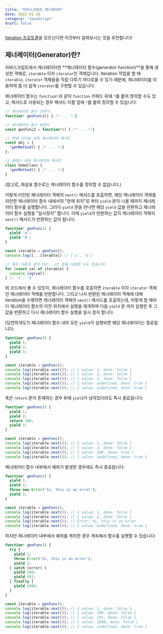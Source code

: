 ```yaml
---
title: '자바스크립트 제너레이터'
date: 2022-01-10
category: 'JavaScript'
draft: false
---
```


[Iteration 프로토콜](https://jaehyeon48.github.io/javascript/iteration-protocol/)을 모르신다면 이것부터 살펴보시는 것을 추천합니다!

## 제너레이터(Generator)란?

자바스크립트에서 제너레이터란 **제너레이터 함수(generator function)**을 통해 생성한 객체로, `iterable` 이자 `iterator`인 객체입니다. Iteration 작업을 할 때 `iterable`, `iterator` 객체들을 직접 다루기 까다로울 수 있기 때문에, 제너레이터를 이용하여 좀 더 쉽게 `iterator`를 구현할 수 있습니다.

제너레이터 함수는 `function*`과 같이 `function` 키워드 뒤에 `*`를 붙여 정의할 수도 있고, 메서드로 사용되는 경우 메서드 이름 앞에 `*`를 붙여 정의할 수 있습니다:

```js
// 제너레이터 함수 선언식
function* genFunc1() { /* ... */}

// 제너레이터 함수 표현식
const genFunc2 = function*() { /* ... */}

// 객체 리터널 내의 제너레이터 메서드
const obj = {
  *genMethod() { /* ... */}
};

// 클래스 내의 제너레이터 메서드
class SomeClass {
  *genMethod() { /* ... */}
}
```

(참고로, 화살표 함수로는 제너레이터 함수를 정의할 수 없습니다.)

이렇게 리턴된 제너레이터 객체의 `next()` 메서드를 호출하면, 해당 제너레이터 객체를 리턴한 제너레이터 함수 내에서의 "현재 위치"로 부터 `yield` 문이 나올 때까지 제너레이터 함수를 실행합니다. 그러다 `yield` 문을 만나면 해당 `yield` 값을 반환하고 제너레이터 함수 실행을 "일시정지" 합니다. 이때 `yield`가 반환하는 값이 제너레이터 객체의 `next()` 메서드가 반환하는 값이 됩니다:

```js
function* genFunc() {
  yield 'a';
  yield 'b';
}

const iterable = genFunc();
console.log([...iterable]) // ['a', 'b']

// 혹은 다음과 같이 for...of 문을 사용할 수도 있습니다.
for (const val of iterable) {
  console.log(val);
} // 'a', 'b'
```

위 코드에서 볼 수 있듯이, 제너레이터 함수를 호출하면 `iterable` 이자 `iterator` 객체인 제너레이터 객체를 반환합니다. 그리고 나서 반환된 제너레이터 객체에 대해 iteration을 수행하면 제너레이터 객체의 `next()` 메서드를 호출하는데, 이렇게 할 때마다 제너레이터 함수의 이전 위치에서 실행을 재개하여 다음 `yield` 문 까지 실행한 후 그 값을 반환하고 다시 제너레이터 함수 실행을 일시 정지 합니다.

(당연하게도?) 제너레이터 함수 내의 모든 `yield`가 실행되면 해당 제너레이터는 종료됩니다:

```js
function* genFunc() {
  yield 1;
  yield 2;
  yield 3;
}

const iterable = genFunc();
console.log(iterable.next()); // { value: 1, done: false }
console.log(iterable.next()); // { value: 2, done: false }
console.log(iterable.next()); // { value: 3, done: false }
console.log(iterable.next()); // { value: undefined, done: true }
console.log(iterable.next()); // { value: undefined, done: true }
```

혹은 `return` 문이 존재하는 경우 뒤에 `yield`가 남아있더라도 즉시 종료됩니다:

```js
function* genFunc() {
  yield 1;
  yield 2;
  return 100;
  yield 3;
}

const iterable = genFunc();
console.log(iterable.next()); // { value: 1, done: false }
console.log(iterable.next()); // { value: 2, done: false }
console.log(iterable.next()); // { value: 100, done: true }
console.log(iterable.next()); // { value: undefined, done: true }
```

제너레이터 함수 내부에서 예외가 발생한 경우에도 즉시 종료됩니다:

```js
function* genFunc() {
  yield 1;
  yield 2;
  throw new Error('hi, this is an error');
  yield 3;
}

const iterable = genFunc();
console.log(iterable.next()); // { value: 1, done: false }
console.log(iterable.next()); // { value: 2, done: false }
console.log(iterable.next()); // Error: hi, this is an error
console.log(iterable.next()); // { value: undefined, done: true }
```

하지만 제너레이터 내부에서 예외를 캐치한 경우 계속해서 함수를 실행할 수 있습니다:

```js
function* genFunc() {
  try {
    yield 1;
    throw Error('hi, this is an error');
    yield 2;
  } catch (error) {
    yield 100;
    yield 101;
  } finally {
    yield 1000;
  }
}

const iterable = genFunc();
console.log(iterable.next()); // { value: 1, done: false }
console.log(iterable.next()); // { value: 100, done: false }
console.log(iterable.next()); // { value: 101, done: false }
console.log(iterable.next()); // { value: 1000, done: false }
console.log(iterable.next()); // { value: undefined, done: true }
```
